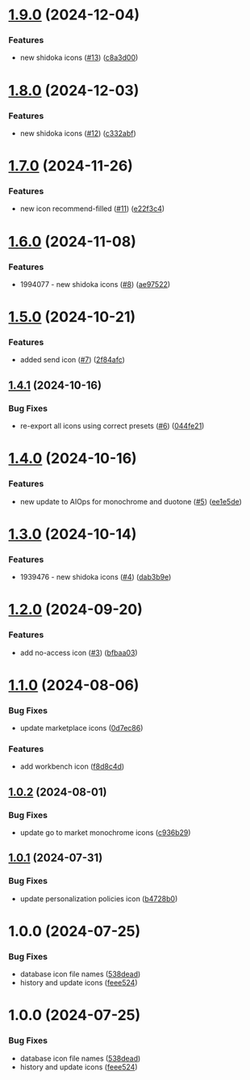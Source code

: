 # [1.9.0](https://github.com/kyndryl-design-system/shidoka-icons/compare/v1.8.0...v1.9.0) (2024-12-04)


### Features

* new shidoka icons ([#13](https://github.com/kyndryl-design-system/shidoka-icons/issues/13)) ([c8a3d00](https://github.com/kyndryl-design-system/shidoka-icons/commit/c8a3d00fb130abdb903646a9ec4e31b804db8cba))

# [1.8.0](https://github.com/kyndryl-design-system/shidoka-icons/compare/v1.7.0...v1.8.0) (2024-12-03)


### Features

* new shidoka icons ([#12](https://github.com/kyndryl-design-system/shidoka-icons/issues/12)) ([c332abf](https://github.com/kyndryl-design-system/shidoka-icons/commit/c332abf3ea654bd843c27e03c5b7ec3e87d79367))

# [1.7.0](https://github.com/kyndryl-design-system/shidoka-icons/compare/v1.6.0...v1.7.0) (2024-11-26)


### Features

* new icon recommend-filled ([#11](https://github.com/kyndryl-design-system/shidoka-icons/issues/11)) ([e22f3c4](https://github.com/kyndryl-design-system/shidoka-icons/commit/e22f3c42cb2bd4b0655308c8d7c43ce66622e6d4))

# [1.6.0](https://github.com/kyndryl-design-system/shidoka-icons/compare/v1.5.0...v1.6.0) (2024-11-08)


### Features

* 1994077 - new shidoka icons ([#8](https://github.com/kyndryl-design-system/shidoka-icons/issues/8)) ([ae97522](https://github.com/kyndryl-design-system/shidoka-icons/commit/ae97522edcfb1df4bd0cad9e440c5eb5fbfd7af5))

# [1.5.0](https://github.com/kyndryl-design-system/shidoka-icons/compare/v1.4.1...v1.5.0) (2024-10-21)


### Features

* added send icon ([#7](https://github.com/kyndryl-design-system/shidoka-icons/issues/7)) ([2f84afc](https://github.com/kyndryl-design-system/shidoka-icons/commit/2f84afc606820fd629b11cadf2097c2aa3893a8b))

## [1.4.1](https://github.com/kyndryl-design-system/shidoka-icons/compare/v1.4.0...v1.4.1) (2024-10-16)


### Bug Fixes

* re-export all icons using correct presets ([#6](https://github.com/kyndryl-design-system/shidoka-icons/issues/6)) ([044fe21](https://github.com/kyndryl-design-system/shidoka-icons/commit/044fe2198196787a193d9bd7a596ab68af88ddc2))

# [1.4.0](https://github.com/kyndryl-design-system/shidoka-icons/compare/v1.3.0...v1.4.0) (2024-10-16)


### Features

* new update to AIOps for monochrome and duotone ([#5](https://github.com/kyndryl-design-system/shidoka-icons/issues/5)) ([ee1e5de](https://github.com/kyndryl-design-system/shidoka-icons/commit/ee1e5de7275edbc18f23e8c7e4902028cdf3b590))

# [1.3.0](https://github.com/kyndryl-design-system/shidoka-icons/compare/v1.2.0...v1.3.0) (2024-10-14)


### Features

* 1939476 - new shidoka icons ([#4](https://github.com/kyndryl-design-system/shidoka-icons/issues/4)) ([dab3b9e](https://github.com/kyndryl-design-system/shidoka-icons/commit/dab3b9e52bb489c1d15d5ab464df7353acfb7a99))

# [1.2.0](https://github.com/kyndryl-design-system/shidoka-icons/compare/v1.1.0...v1.2.0) (2024-09-20)


### Features

* add no-access icon ([#3](https://github.com/kyndryl-design-system/shidoka-icons/issues/3)) ([bfbaa03](https://github.com/kyndryl-design-system/shidoka-icons/commit/bfbaa0311365536bac9fff39c2471778bf12ee20))

# [1.1.0](https://github.com/kyndryl-design-system/shidoka-icons/compare/v1.0.2...v1.1.0) (2024-08-06)


### Bug Fixes

* update marketplace icons ([0d7ec86](https://github.com/kyndryl-design-system/shidoka-icons/commit/0d7ec863d1ec65b78e29d696a81f6d2b7e7646a5))


### Features

* add workbench icon ([f8d8c4d](https://github.com/kyndryl-design-system/shidoka-icons/commit/f8d8c4de893baef213b8df44fbca7ff3c77a1545))

## [1.0.2](https://github.com/kyndryl-design-system/shidoka-icons/compare/v1.0.1...v1.0.2) (2024-08-01)


### Bug Fixes

* update go to market monochrome icons ([c936b29](https://github.com/kyndryl-design-system/shidoka-icons/commit/c936b296478c841fc7c0bef4efd9f939da636dbe))

## [1.0.1](https://github.com/kyndryl-design-system/shidoka-icons/compare/v1.0.0...v1.0.1) (2024-07-31)


### Bug Fixes

* update personalization policies icon ([b4728b0](https://github.com/kyndryl-design-system/shidoka-icons/commit/b4728b08e351f97c048a34c224659823ea89f2cf))

# 1.0.0 (2024-07-25)


### Bug Fixes

* database icon file names ([538dead](https://github.com/kyndryl-design-system/shidoka-icons/commit/538deadee79d09cf326b41ba22dda80f449b20f0))
* history and update icons ([feee524](https://github.com/kyndryl-design-system/shidoka-icons/commit/feee524c33fba50d30b895cf25940092880ee546))

# 1.0.0 (2024-07-25)


### Bug Fixes

* database icon file names ([538dead](https://github.com/kyndryl-design-system/shidoka-icons/commit/538deadee79d09cf326b41ba22dda80f449b20f0))
* history and update icons ([feee524](https://github.com/kyndryl-design-system/shidoka-icons/commit/feee524c33fba50d30b895cf25940092880ee546))
